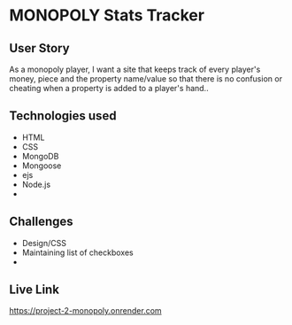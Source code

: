 # MONOPOLY Stats Tracker

## User Story
As a monopoly player, I want a site that keeps track of every player's money, piece and the property name/value so that there is no confusion or cheating when a property is added to a player's hand..

## Technologies used
- HTML
- CSS
- MongoDB
- Mongoose
- ejs
- Node.js
- 

## Challenges
- Design/CSS
- Maintaining list of checkboxes
- 

## Live Link
https://project-2-monopoly.onrender.com
